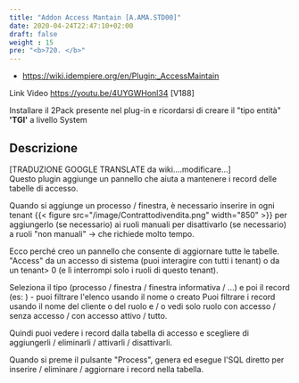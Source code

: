 ```yaml
---
title: "Addon Access Mantain [A.AMA.STD00]"
date: 2020-04-24T22:47:10+02:00
draft: false
weight : 15
pre: "<b>720. </b>"
---
```



- https://wiki.idempiere.org/en/Plugin:_AccessMaintain

Link Video https://youtu.be/4UYGWHonl34 [V188]

Installare il 2Pack presente nel plug-in e ricordarsi di creare il "tipo entità" **'TGI'** a livello System 


## Descrizione

[TRADUZIONE GOOGLE TRANSLATE da wiki....modificare...]<br>
Questo plugin aggiunge un pannello che aiuta a mantenere i record delle tabelle di accesso.

Quando si aggiunge un processo / finestra, è necessario inserire in ogni tenant
{{< figure src="/image/Contrattodivendita.png"  width="850"  >}}
per aggiungerlo (se necessario) ai ruoli manuali
per disattivarlo (se necessario) a ruoli "non manuali"
-> che richiede molto tempo.

Ecco perché creo un pannello che consente di aggiornare tutte le tabelle. "Access" da un accesso di sistema (puoi interagire con tutti i tenant) o da un tenant> 0 (e lì interrompi solo i ruoli di questo tenant).

Seleziona il tipo (processo / finestra / finestra informativa / ...) e poi il record (es: <il tuo ultimo processo creato>) - puoi filtrare l'elenco usando il nome o creato Puoi filtrare i record usando il nome del cliente o del ruolo e / o vedi solo ruolo con accesso / senza accesso / con accesso attivo / tutto.

Quindi puoi vedere i record dalla tabella di accesso e scegliere di aggiungerli / eliminarli / attivarli / disattivarli.

Quando si preme il pulsante "Process", genera ed esegue l'SQL diretto per inserire / eliminare / aggiornare i record nella tabella.
